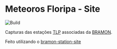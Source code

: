 # Meteoros Floripa - Site

![Build](https://github.com/mrprompt/meteoros-floripa/workflows/Build/badge.svg)

Capturas das estações [TLP](https://www.mrprompt.com.br) associadas da [BRAMON](https://www.bramonmeteor.org).

Feito utilizando o [bramon-station-site](https://github.com/mrprompt/bramon-station-site)
